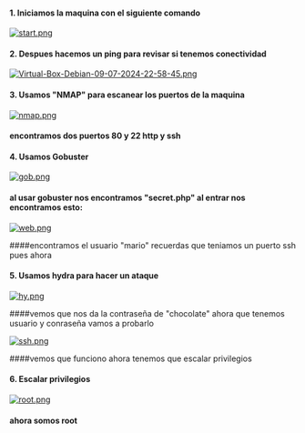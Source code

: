 #### 1. Iniciamos la maquina con el siguiente comando

[![start.png](https://i.postimg.cc/PxktV8Rv/start.png)](https://postimg.cc/06cRbrx9)

#### 2. Despues hacemos un ping para revisar si tenemos conectividad 

[![Virtual-Box-Debian-09-07-2024-22-58-45.png](https://i.postimg.cc/3rgrP9XS/Virtual-Box-Debian-09-07-2024-22-58-45.png)](https://postimg.cc/G9m1DFSG)

#### 3. Usamos "NMAP" para escanear los puertos de la maquina

[![nmap.png](https://i.postimg.cc/rmPbcnZx/nmap.png)](https://postimg.cc/njqTGkJh)

#### encontramos dos puertos 80 y 22 http y ssh

#### 4. Usamos Gobuster 

[![gob.png](https://i.postimg.cc/QtFDpWRg/gob.png)](https://postimg.cc/vgwCyD8D)

#### al usar gobuster nos encontramos "secret.php" al entrar nos encontramos esto:

[![web.png](https://i.postimg.cc/T2NVyrNc/web.png)](https://postimg.cc/DmsJHbTW)

####encontramos el usuario "mario" recuerdas que teniamos un puerto ssh pues ahora

#### 5. Usamos hydra para hacer un ataque

[![hy.png](https://i.postimg.cc/L6CvtcyG/hy.png)](https://postimg.cc/LnPzRbFV)

####vemos que nos da la contraseña de "chocolate" ahora que tenemos usuario y conraseña vamos a probarlo

[![ssh.png](https://i.postimg.cc/4dsFLzp0/ssh.png)](https://postimg.cc/GBgQ9T7P)

####vemos que funciono ahora tenemos que escalar privilegios

#### 6. Escalar privilegios

[![root.png](https://i.postimg.cc/Hx3cXgpN/root.png)](https://postimg.cc/R66Zx2J1)

#### ahora somos root
